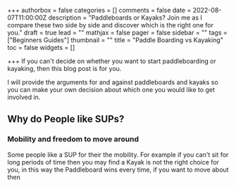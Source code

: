 +++
authorbox = false
categories = []
comments = false
date = 2022-08-07T11:00:00Z
description = "Paddleboards or Kayaks?  Join me as I compare these two side by side and discover which is the right one for you."
draft = true
lead = ""
mathjax = false
pager = false
sidebar = ""
tags = ["Beginners Guides"]
thumbnail = ""
title = "Paddle Boarding vs Kayaking"
toc = false
widgets = []

+++
If you can't decide on whether you want to start paddleboarding or kayaking, then this blog post is for you.

I will provide the arguments for and against paddleboards and kayaks so you can make your own decision about which one you would like to get involved in.

## Why do People like SUPs?

### Mobility and freedom to move around

Some people like a SUP for their the mobility.  For example if you can't sit for long periods of time then you may find a Kayak is not the right choice for you, in this way the Paddleboard wins every time, if you want to move about then 